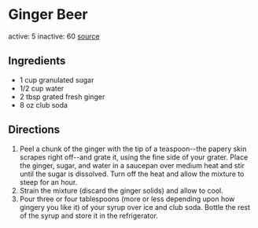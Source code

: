 # Ginger Beer
active: 5
inactive: 60
[source](https://toriavey.com/toris-kitchen/the-old-fashioned-way-homemade-ginger-beer/)
## Ingredients
* 1 cup granulated sugar
* 1/2 cup water
* 2 tbsp grated fresh ginger
* 8 oz club soda
## Directions
1. Peel a chunk of the ginger with the tip of a teaspoon--the papery skin scrapes right off--and grate it, using the fine side of your grater. Place the ginger, sugar, and water in a saucepan over medium heat and stir until the sugar is dissolved. Turn off the heat and allow the mixture to steep for an hour.
2. Strain the mixture (discard the ginger solids) and allow to cool.
3. Pour three or four tablespoons (more or less depending upon how gingery you like it) of your syrup over ice and club soda. Bottle the rest of the syrup and store it in the refrigerator.
